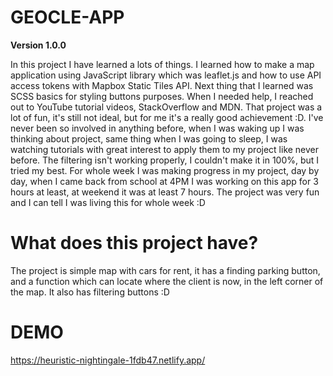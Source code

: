 # GEOCLE-APP

**Version 1.0.0**

In this project I have learned a lots of things. I learned how to make a map application using JavaScript library which was leaflet.js and how to use API access tokens with Mapbox Static Tiles API. Next thing that I learned was SCSS basics for styling buttons purposes. When I needed help, I reached out to YouTube tutorial videos, StackOverflow and MDN. That project was a lot of fun, it's still not ideal, but for me it's a really good achievement :D. I've never been so involved in anything before, when I was waking up I was thinking about project, same thing when I was going to sleep, I was watching tutorials with great interest to apply them to my project like never before.
The filtering isn't working properly, I couldn't make it in 100%, but I tried my best. For whole week I was making progress in my project, day by day, when I came back from school at 4PM I was working on this app for 3 hours at least, at weekend it was at least 7 hours. The project was very fun and I can tell I was living this for whole week :D

# What does this project have?

The project is simple map with cars for rent, it has a finding parking button, and a function which can locate where the client is now, in the left corner of the map. It also has filtering buttons :D

# DEMO

https://heuristic-nightingale-1fdb47.netlify.app/
